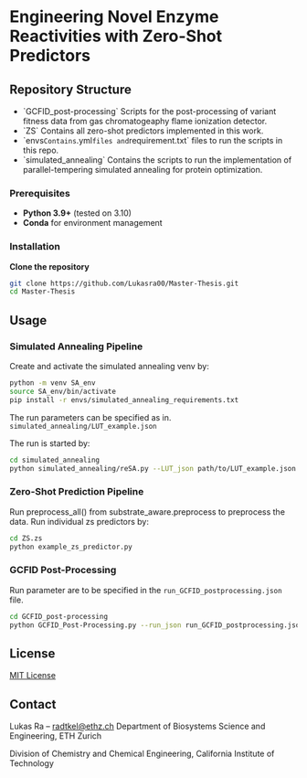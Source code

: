 # Engineering Novel Enzyme Reactivities with Zero-Shot Predictors

## Repository Structure

* \`GCFID_post-processing`
  Scripts for the post-processing of variant fitness data from gas chromatogeaphy flame ionization detector.
* \`ZS`
  Contains all zero-shot predictors implemented in this work.   
* \`envs`
   Contains `.yml` files and `requirement.txt` files to run the scripts in this repo.
* \`simulated_annealing`
    Contains the scripts to run the implementation of parallel-tempering simulated annealing for protein optimization.
 
### Prerequisites
* **Python 3.9+** (tested on 3.10)
* **Conda** for environment management

### Installation
**Clone the repository**
   ```bash
   git clone https://github.com/Lukasra00/Master-Thesis.git
   cd Master-Thesis
   ```

## Usage

### Simulated Annealing Pipeline
Create and activate the simulated annealing venv by:
```bash
python -m venv SA_env
source SA_env/bin/activate
pip install -r envs/simulated_annealing_requirements.txt
```
The run parameters can be specified as in.
`simulated_annealing/LUT_example.json`

The run is started by:
```bash
cd simulated_annealing
python simulated_annealing/reSA.py --LUT_json path/to/LUT_example.json
```

### Zero-Shot Prediction Pipeline
Run preprocess_all() from substrate_aware.preprocess to preprocess the data.
Run individual zs predictors by:
```bash
cd ZS.zs
python example_zs_predictor.py
```


### GCFID Post-Processing
Run parameter are to be specified in the `run_GCFID_postprocessing.json` file.
```bash
cd GCFID_post-processing
python GCFID_Post-Processing.py --run_json run_GCFID_postprocessing.json
```



## License

[MIT License](LICENSE)

## Contact

Lukas Ra – [radtkel@ethz.ch](mailto:radtkel@ethz.ch)
Department of Biosystems Science and Engineering, 
ETH Zurich

Division of Chemistry and Chemical Engineering, 
California Institute of Technology

